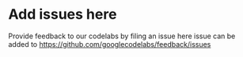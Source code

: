 # Add issues here 
Provide feedback to our codelabs by filing an issue here
issue can be added to https://github.com/googlecodelabs/feedback/issues

